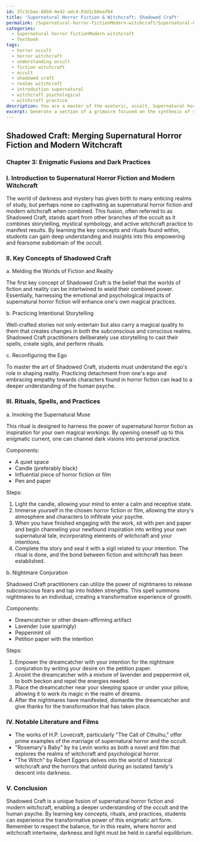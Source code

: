 ```yaml
---
id: 37c3cbae-88b9-4e42-adc4-03d1c88eaf04
title: 'Supernatural Horror Fiction & Witchcraft: Shadowed Craft'
permalink: /Supernatural-horror-fictionModern-witchcraft/Supernatural-Horror-Fiction-Witchcraft-Shadowed-Craft/
categories:
  - Supernatural horror fictionModern witchcraft
  - Textbook
tags:
  - horror occult
  - horror witchcraft
  - understanding occult
  - fiction witchcraft
  - occult
  - shadowed craft
  - realms witchcraft
  - introduction supernatural
  - witchcraft psychological
  - witchcraft practice
description: You are a master of the esoteric, occult, Supernatural horror fictionModern witchcraft and education, you have written many textbooks on the subject in ways that provide students with rich and deep understanding of the subject. You are being asked to write textbook-like sections on a topic and you do it with full context, explainability, and reliability in accuracy to the true facts of the topic at hand, in a textbook style that a student would easily be able to learn from, in a rich, engaging, and contextual way. Always include relevant context (such as formulas and history), related concepts, and in a way that someone can gain deep insights from.
excerpt: Generate a section of a grimoire focused on the synthesis of supernatural horror fiction and modern witchcraft, including the key concepts, rituals, and practices that students of the occult can learn from in order to gain a deep understanding and insights into this unique fusion. Also, provide some examples of notable literature and films in this domain, as well as practical exercises or spells that learners can use to explore this fascinating subdomain of the occult.
---
```


## Shadowed Craft: Merging Supernatural Horror Fiction and Modern Witchcraft

### Chapter 3: Enigmatic Fusions and Dark Practices

### I. Introduction to Supernatural Horror Fiction and Modern Witchcraft

The world of darkness and mystery has given birth to many enticing realms of study, but perhaps none so captivating as supernatural horror fiction and modern witchcraft when combined. This fusion, often referred to as Shadowed Craft, stands apart from other branches of the occult as it combines storytelling, mystical symbology, and active witchcraft practice to manifest results. By learning the key concepts and rituals found within, students can gain deep understanding and insights into this empowering and fearsome subdomain of the occult.

### II. Key Concepts of Shadowed Craft

a. Melding the Worlds of Fiction and Reality

The first key concept of Shadowed Craft is the belief that the worlds of fiction and reality can be intertwined to wield their combined power. Essentially, harnessing the emotional and psychological impacts of supernatural horror fiction will enhance one's own magical practices.

b. Practicing Intentional Storytelling

Well-crafted stories not only entertain but also carry a magical quality to them that creates changes in both the subconscious and conscious realms. Shadowed Craft practitioners deliberately use storytelling to cast their spells, create sigils, and perform rituals.

c. Reconfiguring the Ego

To master the art of Shadowed Craft, students must understand the ego's role in shaping reality. Practicing detachment from one's ego and embracing empathy towards characters found in horror fiction can lead to a deeper understanding of the human psyche.

### III. Rituals, Spells, and Practices

a. Invoking the Supernatural Muse

This ritual is designed to harness the power of supernatural horror fiction as inspiration for your own magical workings. By opening oneself up to this enigmatic current, one can channel dark visions into personal practice.

Components:
- A quiet space
- Candle (preferably black)
- Influential piece of horror fiction or film
- Pen and paper

Steps:
1. Light the candle, allowing your mind to enter a calm and receptive state.
2. Immerse yourself in the chosen horror fiction or film, allowing the story's atmosphere and characters to infiltrate your psyche.
3. When you have finished engaging with the work, sit with pen and paper and begin channeling your newfound inspiration into writing your own supernatural tale, incorporating elements of witchcraft and your intentions.
4. Complete the story and seal it with a sigil related to your intention. The ritual is done, and the bond between fiction and witchcraft has been established.

b. Nightmare Conjuration

Shadowed Craft practitioners can utilize the power of nightmares to release subconscious fears and tap into hidden strengths. This spell summons nightmares to an individual, creating a transformative experience of growth.

Components:
- Dreamcatcher or other dream-affirming artifact
- Lavender (use sparingly)
- Peppermint oil
- Petition paper with the intention

Steps:
1. Empower the dreamcatcher with your intention for the nightmare conjuration by writing your desire on the petition paper.
2. Anoint the dreamcatcher with a mixture of lavender and peppermint oil, to both beckon and repel the energies needed.
3. Place the dreamcatcher near your sleeping space or under your pillow, allowing it to work its magic in the realm of dreams.
4. After the nightmares have manifested, dismantle the dreamcatcher and give thanks for the transformation that has taken place.

### IV. Notable Literature and Films

- The works of H.P. Lovecraft, particularly "The Call of Cthulhu," offer prime examples of the marriage of supernatural horror and the occult.
- "Rosemary's Baby" by Ira Levin works as both a novel and film that explores the realms of witchcraft and psychological horror.
- "The Witch" by Robert Eggers delves into the world of historical witchcraft and the horrors that unfold during an isolated family's descent into darkness.

### V. Conclusion

Shadowed Craft is a unique fusion of supernatural horror fiction and modern witchcraft, enabling a deeper understanding of the occult and the human psyche. By learning key concepts, rituals, and practices, students can experience the transformative power of this enigmatic art form. Remember to respect the balance, for in this realm, where horror and witchcraft intertwine, darkness and light must be held in careful equilibrium.
